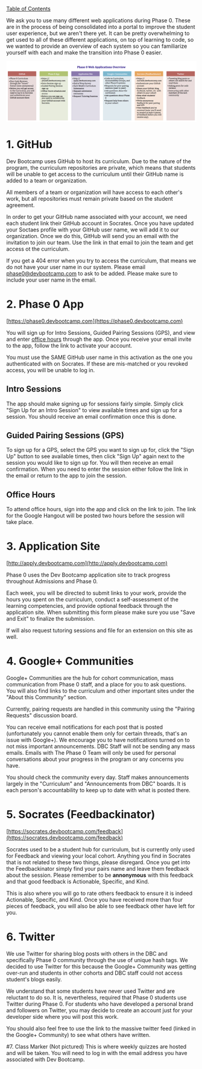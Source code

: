 [Table of Contents](README.md)

We ask you to use many different web applications during Phase 0. These are in the process of being consolidated into a portal to improve the student user experience, but we aren't there yet. It can be pretty overwhelming to get used to all of these different applications, on top of learning to code, so we wanted to provide an overview of each system so you can familiarize yourself with each and make the transition into Phase 0 easier.

![p0-web-apps-graphic](imgs/p0-web-apps-graphic.png)


# 1. GitHub
Dev Bootcamp uses GitHub to host its curriculum. Due to the nature of the program, the curriculum repositories are private, which means that students will be unable to get access to the curriculum until their GitHub name is added to a team or organization.

All members of a team or organization will have access to each other's work, but all repositories must remain private based on the student agreement.

In order to get your GitHub name associated with your account, we need each student link their GitHub account in Socrates. Once you have updated your Soctaes profile with your GitHub user name, we will add it to our organization. Once we do this, GitHub will send you an email with the invitation to join our team. Use the link in that email to join the team and get access ot the curriculum.

If you get a 404 error when you try to access the curriculum, that means we do not have your user name in our system. Please email phase0@devbootcamp.com to ask to be added. Please make sure to include your user name in the email.


# 2. Phase 0 App
[https://phase0.devbootcamp.com](https://phase0.devbootcamp.com)

You will sign up for Intro Sessions, Guided Pairing Sessions (GPS), and view and enter [office hours](office-hours.md) through the app.  Once you receive your email invite to the app, follow the link to activate your account.

You must use the SAME GitHub user name in this activation as the one you authenticated with on Socrates. If these are mis-matched or you revoked access, you will be unable to log in.

## Intro Sessions
The app should make signing up for sessions fairly simple. Simply click "Sign Up for an Intro Session" to view available times and sign up for a session. You should receive an email confirmation once this is done.

## Guided Pairing Sessions (GPS)
To sign up for a GPS, select the GPS you want to sign up for, click the "Sign Up" button to see available times, then click "Sign Up" again next to the session you would like to sign up for. You will then receive an email confirmation. When you need to enter the session either follow the link in the email or return to the app to join the session.

## Office Hours
To attend office hours, sign into the app and click on the link to join. The link for the Google Hangout will be posted two hours before the session will take place.

# 3. Application Site
[http://apply.devbootcamp.com](http://apply.devbootcamp.com)

Phase 0 uses the Dev Bootcamp application site to track progress throughout Admissions and Phase 0.

Each week, you will be directed to submit links to your work, provide the hours you spent on the curriculum, conduct a self-assessment of the learning competencies, and provide optional feedback through the application site. When submitting this form please make sure you use "Save and Exit" to finalize the submission.

If will also request tutoring sessions and file for an extension on this site as well.

# 4. Google+ Communities
Google+ Communities are the hub for cohort communication, mass communication from Phase 0 staff, and a place for you to ask questions. You will also find links to the curriculum and other important sites under the "About this Community" section.

Currently, pairing requests are handled in this community using the "Pairing Requests" discussion board.

You can receive email notifications for each post that is posted (unfortunately you cannot enable them only for certain threads, that's an issue with Google+). We encourage you to have notifications turned on to not miss important announcements. DBC Staff will not be sending any mass emails. Emails with The Phase 0 Team will only be used for personal conversations about your progress in the program or any concerns you have.

You should check the community every day. Staff makes announcements largely in the "Curriculum" and "Announcements from DBC" boards. It is each person's accountability to keep up to date with what is posted there.

# 5. Socrates (Feedbackinator)
[https://socrates.devbootcamp.com/feedback](https://socrates.devbootcamp.com/feedback)

Socrates used to be a student hub for curriculum, but is currently only used for Feedback and viewing your local cohort. Anything you find in Socrates that is not related to these two things, please disregard. Once you get into the Feedbackinator simply find your pairs name and leave them feedback about the session. Please remember to be **annonymous** with this feedback and that good feedback is Actionable, Specific, and Kind.

This is also where you will go to rate others feedback to ensure it is indeed Actionable, Specific, and Kind. Once you have received more than four pieces of feedback, you will also be able to see feedback other have left for you.

# 6. Twitter
We use Twitter for sharing blog posts with others in the DBC and specifically Phase 0 community through the use of unique hash tags. We decided to use Twitter for this because the Google+ Community was getting over-run and students in other cohorts and DBC staff could not access student's blogs easily.

We understand that some students have never used Twitter and are reluctant to do so. It is, nevertheless, required that Phase 0 students use Twitter during Phase 0. For students who have developed a personal brand and followers on Twitter, you may decide to create an account just for your developer side where you will post this work.

You should also feel free to use the link to the massive twitter feed (linked in the Google+ Community) to see what others have written.

#7. Class Marker (Not pictured)
This is where weekly quizzes are hosted and will be taken. You will need to log in with the email address you have associated with Dev Bootcamp. 
